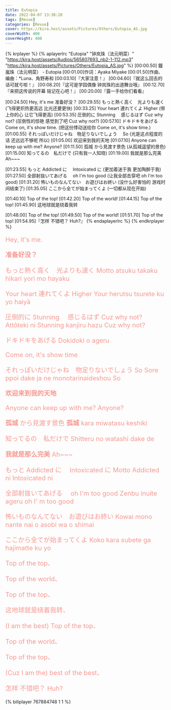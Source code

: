 ```yaml
---
title: Eutopia
date: 2022-04-07 13:38:28
tags: [Revue]
categories: [Revue]
cover: https://kira.host/assets/Pictures/Others/Eutopia_AS.jpg
coverWidth: 400
coverHeight: 400
---
```


<!-- {% meting "60198" "netease" "playlist" "autoplay" "mutex:false" "listmaxheight:340px" "preload:none" "theme:#ad7a86"%} -->

{% krplayer %}
{% aplayerlrc "Eutopia" "钟岚珠（法元明菜）" "https://kira.host/assets/Audios/565807693_nb2-1-112.mp3" "https://kira.host/assets/Pictures/Others/Eutopia_AS.jpg" %}
[00:00.50] 鐘嵐珠（法元明菜） - Eutopia
[00:01.00]作词：Ayaka Miyake
[00:01.50]作曲、编曲：\*Luna、角野寿和
[00:03.10]『大家注意！』
[00:04.60]『就这么回去的话可就亏啦！』
[00:08.20]『这可是学园偶像 钟岚珠的出道舞台哦』
[00:12.70]『来把这传说的开幕 铭记在心吧！』
[00:20.00]『露一手给你们看看』

[00:24.50] Hey, it's me 准备好没？
[00:29.55] もっと熱く高く　光よりも速く (飞得更炽热更高远 比光还要更快)
[00:33.25] Your heart 連れてくよ Higher (带上你的心 让它飞得更高)
[00:53.35] 圧倒的に Stunning 　感じるはず Cuz why not? (压倒性的惊艳 感觉到了吧 Cuz why not?)
[00:57.10] ドキドキをあげる Come on, it's show time. (把这份悸动送给你 Come on, it's show time.)
[01:00.55] それっぽいだけじゃね　物足りないでしょう　 So (光是这点程度的话 还远远不够呢 所以)
[01:05.00] 欢迎来到我的天地
[01:07.10] Anyone can keep up with me? Anyone?
[01:11.50] 孤城 から見渡す景色 (从孤城遥望的景色)
[01:15.00] 知ってるの　私だけで (只有我一人知晓)
[01:19.00] 我就是那么完美 Ah~~~

[01:23.55] もっと Addicted に　 Intoxicated に (更加着迷于我 更加陶醉于我)
[01:27.50] 全部射抜いてあげる　 oh I'm too good (让我全部击穿吧 oh I'm too good)
[01:31.20] 怖いものなんてない　お遊びはお終い (没什么好害怕的 游戏时间结束了)
[01:35.05] ここから全てが始まってくよ (一切都从现在开始)

[01:40.10] Top of the top!
[01:42.20] Top of the world!
[01:44.15] Top of the top!
[01:45.90] 这地球就是绕着我转

[01:48.00] Top of the top!
[01:49.50] Top of the world!
[01:51.70] Top of the top!
[01:54.95]『怎样 不错吧？ Huh?』
{% endaplayerlrc %}
{% endkrplayer %}

<!-- more -->
<div style="color: #F69992; font-size: 1.25rem;">

Hey, it's me.

**准备好没？**

もっと熱く高く　光よりも速く
Motto atsuku takaku hikari yori mo hayaku

Your heart 連れてくよ Higher
Your herutsu tsurete ku yo haiyā

圧倒的に Stunning 　感じるはず Cuz why not?
Attōteki ni Stunning kanjiru hazu Cuz why not?

ドキドキをあげる
Dokidoki o ageru

Come on, it's show time

それっぽいだけじゃね　物足りないでしょう So
Sore ppoi dake ja ne monotarinaideshou So

**欢迎来到我的天地**

Anyone can keep up with me? Anyone?

**孤城** から見渡す景色
**孤城** kara miwatasu keshiki

知ってるの　私だけで
Shitteru no watashi dake de

**我就是那么完美** Ah~~~

もっと Addicted に　 Intoxicated に
Motto Addicted ni Intoxicated ni

全部射抜いてあげる　 oh I'm too good
Zenbu inuite ageru oh I' m too good

怖いものなんてない　お遊びはお終い
Kowai mono nante nai o asobi wa o shimai

ここから全てが始まってくよ
Koko kara subete ga hajimatte ku yo

Top of the top、

Top of the world、

Top of the top、

这地球就是绕着我转、

(I am the best)
Top of the top、

Top of the world、

Top of the top、

(Cuz I am the) best of the best、

怎样 不错吧？ Huh?

</div>

{% biliplayer 767884748 1 1 %}
